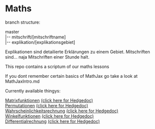 # Maths

branch structure:

master<br />
|-- mitschrift/[mitschriftname]<br />
|-- explikation/[explikationsgebiet]<br />

Explikationen sind detailierte Erklärungen zu einem Gebiet.
Mitschriften sind... naja Mitschriften einer Stunde halt.

This repo contains a scriptum of our maths lessons

If you dont remember certain basics of MathJax go take a look at MathJaxIntro.md

Currently available thingys:

[Matrixfunktionen](./Explikationen/Matrixfunktionen.md) [(click here for Hedgedoc)](https://demo.hedgedoc.org/s/7nVDLpqSG)<br />
[Permutationen](./Explikationen/Permutationen.md) [(click here for Hedgedoc)](https://demo.hedgedoc.org/s/me8PFugdS)<br />
[Wahrscheinlichkeitsrechnung](./Explikationen/Wahrscheinlichkeitsrechung.md) [(click here for Hedgedoc)](https://demo.hedgedoc.org/s/a5iYvQAuS)<br />
[Winkelfunktionen](./Explikationen/Winkelfunktionen.md) [(click here for Hedgedoc)](https://demo.hedgedoc.org/BUnxMF1kSouRtmbcrUO94w)<br />
[Differentialrechnung](./Explikationen/Differentialrechnung.md) [(click here for Hedgedoc)](https://demo.hedgedoc.org/s/kJPo7QV5V)<br />